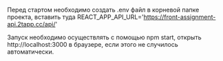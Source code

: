 Перед стартом необходимо создать .env файл в корневой папке проекта, вставить туда REACT_APP_API_URL='https://front-assignment-api.2tapp.cc/api/'

Запуск необходимо осуществлять с помощью npm start, открыть http://localhost:3000 в браузере, если этого не случилось автоматически.